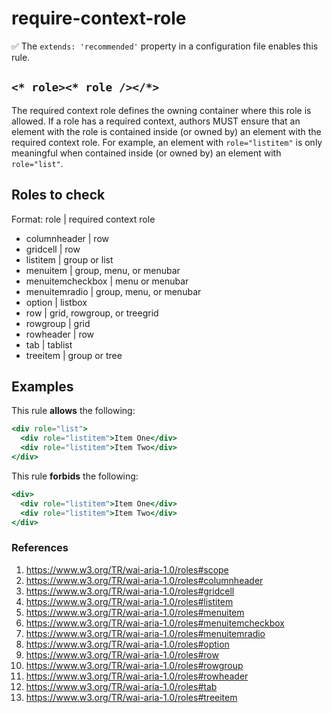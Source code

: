 # require-context-role

✅ The `extends: 'recommended'` property in a configuration file enables this rule.

## `<* role><* role /></*>`

The required context role defines the owning container where this role is allowed. If a role has a required context, authors MUST ensure that an element with the role is contained inside (or owned by) an element with the required context role. For example, an element with `role="listitem"` is only meaningful when contained inside (or owned by) an element with `role="list"`.

## Roles to check

Format: role | required context role

* columnheader | row
* gridcell | row
* listitem | group or list
* menuitem | group, menu, or menubar
* menuitemcheckbox | menu or menubar
* menuitemradio | group, menu, or menubar
* option | listbox
* row | grid, rowgroup, or treegrid
* rowgroup | grid
* rowheader | row
* tab | tablist
* treeitem | group or tree

## Examples

This rule **allows** the following:

```hbs
<div role="list">
  <div role="listitem">Item One</div>
  <div role="listitem">Item Two</div>
</div>
```

This rule **forbids** the following:

```hbs
<div>
  <div role="listitem">Item One</div>
  <div role="listitem">Item Two</div>
</div>
```

### References

1. <https://www.w3.org/TR/wai-aria-1.0/roles#scope>
1. <https://www.w3.org/TR/wai-aria-1.0/roles#columnheader>
1. <https://www.w3.org/TR/wai-aria-1.0/roles#gridcell>
1. <https://www.w3.org/TR/wai-aria-1.0/roles#listitem>
1. <https://www.w3.org/TR/wai-aria-1.0/roles#menuitem>
1. <https://www.w3.org/TR/wai-aria-1.0/roles#menuitemcheckbox>
1. <https://www.w3.org/TR/wai-aria-1.0/roles#menuitemradio>
1. <https://www.w3.org/TR/wai-aria-1.0/roles#option>
1. <https://www.w3.org/TR/wai-aria-1.0/roles#row>
1. <https://www.w3.org/TR/wai-aria-1.0/roles#rowgroup>
1. <https://www.w3.org/TR/wai-aria-1.0/roles#rowheader>
1. <https://www.w3.org/TR/wai-aria-1.0/roles#tab>
1. <https://www.w3.org/TR/wai-aria-1.0/roles#treeitem>
